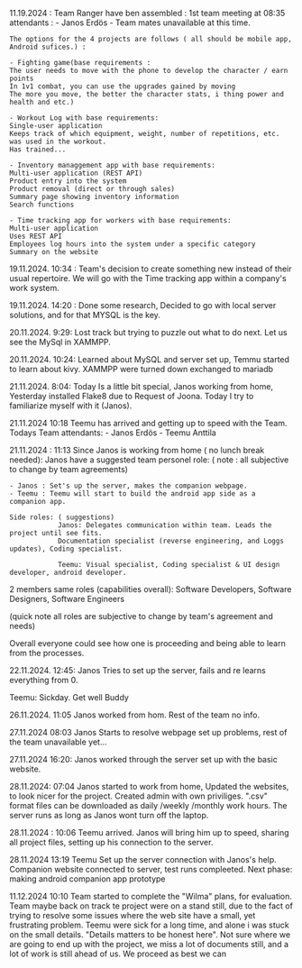 11.19.2024 : 
    Team Ranger have ben assembled :  1st team meeting at  08:35 
    attendants : 
                - Janos Erdös
                - Team mates unavailable at this time. 
                

    The options for the 4 projects are follows ( all should be mobile app,  Android sufices.) : 

    - Fighting game(base requirements : 
    The user needs to move with the phone to develop the character / earn points
    In 1v1 combat, you can use the upgrades gained by moving
    The more you move, the better the character stats, i thing power and health and etc.)

    - Workout Log with base requirements:
    Single-user application
    Keeps track of which equipment, weight, number of repetitions, etc. was used in the workout.
    Has trained...

    - Inventory managgement app with base requirements: 
    Multi-user application (REST API)
    Product entry into the system
    Product removal (direct or through sales)
    Summary page showing inventory information
    Search functions

    - Time tracking app for workers with base requirements: 
    Multi-user application
    Uses REST API
    Employees log hours into the system under a specific category
    Summary on the website


19.11.2024. 10:34 : Team's decision to create something new instead of their usual repertoire. 
We will go with the Time tracking app within a company's work system. 

19.11.2024. 14:20 : Done some research, Decided to go with local server solutions, and for that MYSQL  is the key. 


20.11.2024. 9:29: Lost track but trying to puzzle out what to do next. Let us see the MySql in XAMMPP. 


20.11.2024. 10:24: Learned about MySQL and server set up, Temmu started to learn about kivy. XAMMPP were turned down exchanged to  mariadb

21.11.2024. 8:04: Today Is a little bit special, Janos working from home,  Yesterday installed  Flake8 due to Request of Joona. Today I try to familiarize myself with it (Janos).

21.11.2024 10:18 Teemu has arrived and getting up to speed with the Team. 
            Todays Team attendants: 
                                    - Janos Erdös
                                    - Teemu Anttila
                                    
21.11.2024 : 11:13 Since Janos is working from home ( no lunch break needed): 
Janos have a suggested team personel role: ( note : all subjective to change by team agreements)

    - Janos : Set's up the server, makes the companion webpage. 
    - Teemu : Teemu will start to build the android app side as a companion app.  

    Side roles: ( suggestions)
                Janos: Delegates communication within team. Leads the project until see fits. 
                Documentation specialist (reverse engineering, and Loggs updates), Coding specialist.

                Teemu: Visual specialist, Coding specialist & UI design developer, android developer. 


2 members same roles (capabilities overall):
                Software Developers, Software Designers, Software Engineers

(quick note all roles are subjective to change by team's agreement and needs)

Overall everyone could see how one is proceeding and being able to learn from the processes. 

22.11.2024. 12:45: Janos Tries to set up the server, fails and re learns everything from 0. 
 

Teemu: Sickday. Get well Buddy

26.11.2024. 11:05 Janos  worked from hom. Rest of the team no info. 

27.11.2024 08:03 Janos Starts to resolve webpage set up problems, rest of the team unavailable yet... 

27.11.2024 16:20: Janos worked through the server set up with the basic website. 


28.11.2024: 07:04 Janos started to work from home, Updated the websites, to look nicer for the project. Created admin with own priviliges.
".csv" format files can be downloaded as daily /weekly /monthly work hours. The server runs as long as Janos wont turn off the laptop.


28.11.2024 : 10:06 Teemu arrived. Janos  will bring him up to speed, sharing all project files, setting up his connection to the server.

28.11.2024 13:19  Teemu Set up the server connection with Janos's help. Companion website connected to server, test runs compleeted. 
Next phase:  making android companion app prototype

11.12.2024 10:10  Team started to complete the "Wilma" plans, for evaluation.
Team maybe back on track te project were on a stand still, due to the fact of trying to resolve some issues where the web site have
a small, yet frustrating problem. Teemu were sick for a long time, and alone i was stuck on the small details. "Details matters to be
honest here". Not sure where we are going to end up with the project, we miss a lot of documents still, and a lot of work is still 
ahead of us. We proceed as best we can 
